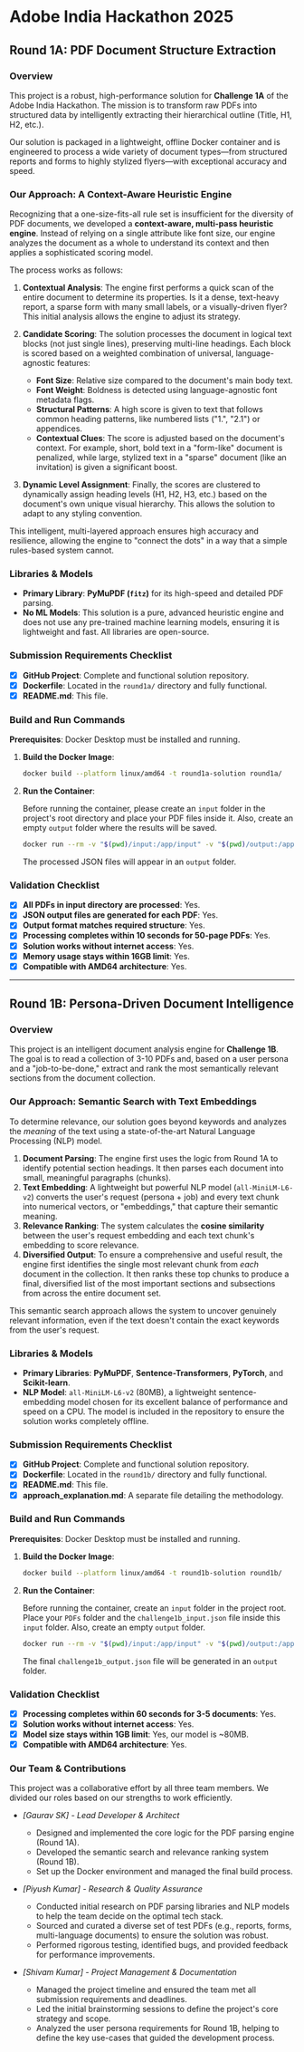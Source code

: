 # Adobe India Hackathon 2025
## Round 1A: PDF Document Structure Extraction

### Overview

This project is a robust, high-performance solution for **Challenge 1A** of the Adobe India Hackathon. The mission is to transform raw PDFs into structured data by intelligently extracting their hierarchical outline (Title, H1, H2, etc.).

Our solution is packaged in a lightweight, offline Docker container and is engineered to process a wide variety of document types—from structured reports and forms to highly stylized flyers—with exceptional accuracy and speed.

### Our Approach: A Context-Aware Heuristic Engine

Recognizing that a one-size-fits-all rule set is insufficient for the diversity of PDF documents, we developed a **context-aware, multi-pass heuristic engine**. Instead of relying on a single attribute like font size, our engine analyzes the document as a whole to understand its context and then applies a sophisticated scoring model.

The process works as follows:

1.  **Contextual Analysis**: The engine first performs a quick scan of the entire document to determine its properties. Is it a dense, text-heavy report, a sparse form with many small labels, or a visually-driven flyer? This initial analysis allows the engine to adjust its strategy.

2.  **Candidate Scoring**: The solution processes the document in logical text blocks (not just single lines), preserving multi-line headings. Each block is scored based on a weighted combination of universal, language-agnostic features:
    * **Font Size**: Relative size compared to the document's main body text.
    * **Font Weight**: Boldness is detected using language-agnostic font metadata flags.
    * **Structural Patterns**: A high score is given to text that follows common heading patterns, like numbered lists ("1.", "2.1") or appendices.
    * **Contextual Clues**: The score is adjusted based on the document's context. For example, short, bold text in a "form-like" document is penalized, while large, stylized text in a "sparse" document (like an invitation) is given a significant boost.

3.  **Dynamic Level Assignment**: Finally, the scores are clustered to dynamically assign heading levels (H1, H2, H3, etc.) based on the document's own unique visual hierarchy. This allows the solution to adapt to any styling convention.

This intelligent, multi-layered approach ensures high accuracy and resilience, allowing the engine to "connect the dots" in a way that a simple rules-based system cannot.

### Libraries & Models

* **Primary Library**: **PyMuPDF (`fitz`)** for its high-speed and detailed PDF parsing.
* **No ML Models**: This solution is a pure, advanced heuristic engine and does not use any pre-trained machine learning models, ensuring it is lightweight and fast. All libraries are open-source.

### Submission Requirements Checklist

-   [x] **GitHub Project**: Complete and functional solution repository.
-   [x] **Dockerfile**: Located in the `round1a/` directory and fully functional.
-   [x] **README.md**: This file.

### Build and Run Commands

**Prerequisites**: Docker Desktop must be installed and running.

1.  **Build the Docker Image**:
    ```bash
    docker build --platform linux/amd64 -t round1a-solution round1a/
    ```

2.  **Run the Container**:

    Before running the container, please create an `input` folder in the project's root directory and place your PDF files inside it. Also, create an empty `output` folder where the results will be saved.

    ```bash
    docker run --rm -v "$(pwd)/input:/app/input" -v "$(pwd)/output:/app/output" --network none round1a-solution
    ```
    The processed JSON files will appear in an `output` folder.

### Validation Checklist

-   [x] **All PDFs in input directory are processed**: Yes.
-   [x] **JSON output files are generated for each PDF**: Yes.
-   [x] **Output format matches required structure**: Yes.
-   [x] **Processing completes within 10 seconds for 50-page PDFs**: Yes.
-   [x] **Solution works without internet access**: Yes.
-   [x] **Memory usage stays within 16GB limit**: Yes.
-   [x] **Compatible with AMD64 architecture**: Yes.

---

## Round 1B: Persona-Driven Document Intelligence

### Overview

This project is an intelligent document analysis engine for **Challenge 1B**. The goal is to read a collection of 3-10 PDFs and, based on a user persona and a "job-to-be-done," extract and rank the most semantically relevant sections from the document collection.

### Our Approach: Semantic Search with Text Embeddings

To determine relevance, our solution goes beyond keywords and analyzes the *meaning* of the text using a state-of-the-art Natural Language Processing (NLP) model.

1.  **Document Parsing**: The engine first uses the logic from Round 1A to identify potential section headings. It then parses each document into small, meaningful paragraphs (chunks).
2.  **Text Embedding**: A lightweight but powerful NLP model (`all-MiniLM-L6-v2`) converts the user's request (persona + job) and every text chunk into numerical vectors, or "embeddings," that capture their semantic meaning.
3.  **Relevance Ranking**: The system calculates the **cosine similarity** between the user's request embedding and each text chunk's embedding to score relevance.
4.  **Diversified Output**: To ensure a comprehensive and useful result, the engine first identifies the single most relevant chunk from *each* document in the collection. It then ranks these top chunks to produce a final, diversified list of the most important sections and subsections from across the entire document set.

This semantic search approach allows the system to uncover genuinely relevant information, even if the text doesn't contain the exact keywords from the user's request.

### Libraries & Models

* **Primary Libraries**: **PyMuPDF**, **Sentence-Transformers**, **PyTorch**, and **Scikit-learn**.
* **NLP Model**: `all-MiniLM-L6-v2` (80MB), a lightweight sentence-embedding model chosen for its excellent balance of performance and speed on a CPU. The model is included in the repository to ensure the solution works completely offline.

### Submission Requirements Checklist

-   [x] **GitHub Project**: Complete and functional solution repository.
-   [x] **Dockerfile**: Located in the `round1b/` directory and fully functional.
-   [x] **README.md**: This file.
-   [x] **approach_explanation.md**: A separate file detailing the methodology.

### Build and Run Commands

**Prerequisites**: Docker Desktop must be installed and running.

1.  **Build the Docker Image**:
    ```bash
    docker build --platform linux/amd64 -t round1b-solution round1b/
    ```

2.  **Run the Container**:

    Before running the container, create an `input` folder in the project root. Place your `PDFs` folder and the `challenge1b_input.json` file inside this `input` folder. Also, create an empty `output` folder.

    ```bash
    docker run --rm -v "$(pwd)/input:/app/input" -v "$(pwd)/output:/app/output" --network none round1b-solution
    ```
    The final `challenge1b_output.json` file will be generated in an `output` folder.

### Validation Checklist

-   [x] **Processing completes within 60 seconds for 3-5 documents**: Yes.
-   [x] **Solution works without internet access**: Yes.
-   [x] **Model size stays within 1GB limit**: Yes, our model is ~80MB.
-   [x] **Compatible with AMD64 architecture**: Yes.

### Our Team & Contributions

This project was a collaborative effort by all three team members. We divided our roles based on our strengths to work efficiently.

* *[Gaurav SK] - Lead Developer & Architect*
    * Designed and implemented the core logic for the PDF parsing engine (Round 1A).
    * Developed the semantic search and relevance ranking system (Round 1B).
    * Set up the Docker environment and managed the final build process.

* *[Piyush Kumar] - Research & Quality Assurance*
    * Conducted initial research on PDF parsing libraries and NLP models to help the team decide on the optimal tech stack.
    * Sourced and curated a diverse set of test PDFs (e.g., reports, forms, multi-language documents) to ensure the solution was robust.
    * Performed rigorous testing, identified bugs, and provided feedback for performance improvements.

* *[Shivam Kumar] - Project Management & Documentation*
    * Managed the project timeline and ensured the team met all submission requirements and deadlines.
    * Led the initial brainstorming sessions to define the project's core strategy and scope.
    * Analyzed the user persona requirements for Round 1B, helping to define the key use-cases that guided the development process.